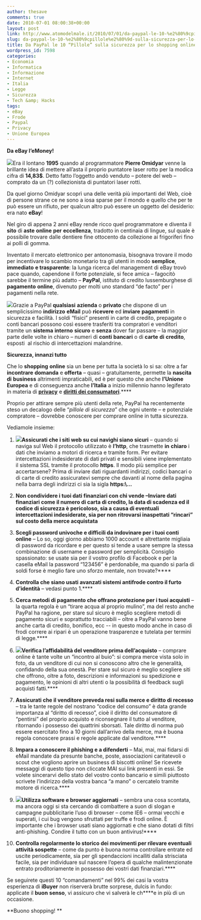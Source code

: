 ```yaml
---
author: thesave
comments: true
date: 2010-07-01 08:00:38+00:00
layout: post
link: http://www.atomodelmale.it/2010/07/01/da-paypal-le-10-%e2%80%9cpillole%e2%80%9d-sulla-sicurezza-per-lo-shopping-online/
slug: da-paypal-le-10-%e2%80%9cpillole%e2%80%9d-sulla-sicurezza-per-lo-shopping-online
title: Da PayPal le 10 “Pillole” sulla sicurezza per lo shopping online
wordpress_id: 7598
categories:
- Economia
- Informatica
- Informazione
- Internet
- Italia
- Legge
- Sicurezza
- Tech &amp; Hacks
tags:
- eBay
- Frode
- Paypal
- Privacy
- Unione Europea
---
```


**Da eBay l’eMoney!**

![](http://www.atomodelmale.it/wp-content/uploads/2010/06/Qs-Ebay.png)Era il lontano **1995** quando al programmatore **Pierre Omidyar** venne la brillante idea di mettere all’asta il proprio puntatore laser rotto per la modica cifra di **14,83$**. Detto fatto l’oggetto andò venduto – potere del web – comprato da un (?) collezionista di puntatori laser rotti.

Da quel giorno Omidyar scoprì una delle verità più importanti del Web, cioè di persone strane ce ne sono a iosa sparse per il mondo e quello che per te può essere un rifiuto, per qualcun altro può essere un oggetto del desiderio: era nato **eBay**!

Nel giro di appena 2 anni eBay rende ricco quel programmatore e diventa il **sito** di **aste** **online** **per** **eccellenza**, tradotto in centinaia di lingue, sul quale è possibile trovare dalle dentiere fine ottocento da collezione ai frigoriferi fino ai polli di gomma.

Inventato il mercato elettronico per antonomasia, bisognava trovare il modo per incentivare lo scambio monetario tra gli utenti in modo **semplice**, **immediato** **e trasparente**: la lunga ricerca del management di eBay trovò pace quando, capendone il forte potenziale, si fece amica – fagocitò sarebbe il termine più adatto – **PayPal**, istituto di credito lussemburghese di **pagamento** **online**, divenuto per molti uno standard “de facto” per i pagamenti nella rete.<!-- more -->

[![](http://www.atomodelmale.it/wp-content/uploads/2010/07/paypal_folder.png)](http://www.atomodelmale.it/wp-content/uploads/2010/07/paypal_folder.png)Grazie a PayPal **qualsiasi** **azienda** o **privato** che dispone di un semplicissimo **indirizzo** **eMail** può **ricevere** ed **inviare** **pagamenti** in sicurezza e facilità. I soldi “fisici” presenti in carte di credito, prepagate o conti bancari possono così essere trasferiti tra compratori e venditori tramite un **sistema** **interno** **sicuro** e **senza** dover far passare – la maggior parte delle volte in chiaro – numeri di **conti** **bancari** o di **carte** **di** **credito**, esposti  al rischio di intercettazioni malandrine.

**Sicurezza, innanzi tutto**

Che lo **shopping** **online** sia un bene per tutta la società lo si sa: oltre a far **incontrare** **domanda** e **offerta** – quasi – gratuitamente, permette la **nascita** **di** **business** altrimenti impraticabili, ed è per questo che anche **l’Unione** **Europea** e di conseguenza anche **l’Italia** a inizio millennio hanno legiferato in materia di [**privacy**](http://www.garanteprivacy.it/garante/doc.jsp?ID=1028065) e [**diritti dei consumatori**](http://www.codicedelconsumo.it/).****

Proprio per attirare sempre più utenti della rete, PayPal ha recentemente steso un decalogo delle “_pillole di sicurezza_” che ogni utente – e potenziale compratore – dovrebbe conoscere per comprare online in tutta sicurezza.

Vediamole insieme:



	
  1. **![](http://www.atomodelmale.it/wp-content/uploads/2010/06/https-300x258.jpg)Assicurati che i siti web su cui navighi siano sicuri** – quando si naviga sul Web il protocollo utilizzato è **l’http**, che trasmette **in** **chiaro** i dati che inviamo a motori di ricerca e tramite form. Per evitare intercettazioni indesiderate di dati privati e sensibili viene implementato il sistema SSL tramite il protocollo **https**. Il modo più semplice per accertarsene? Prima di inviare dati riguardanti indirizzi, codici bancari o di carte di credito assicuratevi sempre che davanti al nome della pagina nella barra degli indirizzi ci sia la sigla **https:\\...**

	
  2. **Non condividere i tuoi dati finanziari con chi vende **–Inviare dati finanziari come il numero di carta di credito, la data di scadenza ed il codice di sicurezza è pericoloso, sia a causa di eventuali intercettazioni indesiderate, sia per non ritrovarsi inaspettati “rincari” sul costo della merce acquistata****

	
  3. **Scegli password univoche e difficili da indovinare per i tuoi conti online** – Lo so, oggi giorno abbiamo 1000 account e altrettante migliaia di password da ricordare e per questo si tende a usare sempre la stessa combinazione di username e password per semplicità. Consiglio spassionato: se usate sia per il vostro profilo di Facebook e per la casella eMail la password “123456” è perdonabile, ma quando si parla di soldi forse è meglio fare uno sforzo mentale, non trovate?****

	
  4. **Controlla che siano usati avanzati sistemi antifrode contro il furto d’identità** – vedasi punto 1.****

	
  5. **Cerca metodi di pagamento che offrano protezione per i tuoi acquisti** – la quarta regola è un “tirare acqua al proprio mulino”, ma del resto anche PayPal ha ragione, per stare sul sicuro è meglio scegliere metodi di pagamento sicuri e soprattutto tracciabili – oltre a PayPal vanno bene anche carta di credito, bonifico, ecc -- in questo modo anche in caso di frodi correre ai ripari è un operazione trasparenze e tutelata per termini di legge.****

	
  6. **![](http://www.atomodelmale.it/wp-content/uploads/2010/06/Fronde-e1277742812417-300x152.jpg)Verifica l’affidabilità del venditore prima dell’acquisto** – comprare online è tante volte un “incontro al buio”: si compra merce vista solo in foto, da un venditore di cui non si conoscono altro che le generalità, confidando della sua onestà. Per stare sul sicuro è meglio scegliere siti che offrono, oltre a foto, descrizioni e informazioni su spedizione e pagamento, le opinioni di altri utenti o la possibilità di feedback sugli acquisti fatti.****

	
  7. **Assicurati che il venditore preveda resi sulla merce e diritto di recesso** – tra le tante regole del nostrano “codice del consumo” è data grande importanza al “diritto di recesso”, cioè il diritto del consumatore di “pentirsi” del proprio acquisto e riconsegnare il tutto al venditore, ritornando i possesso dei quattrini sborsati. Tale diritto di norma può essere esercitato fino a 10 giorni dall’arrivo della merce, ma è buona regola conoscere prassi e regole applicate dal venditore.****

	
  8. **Impara a conoscere il phishing e a difenderti** – Mai, mai, mai fidarsi di eMail mandate da presunte banche, poste, associazioni caritatevoli o scout che vogliono aprire un business di biscotti online! Se ricevete messaggi di questo tipo non cliccate MAI sui link presenti in essi. Se volete sincerarvi dello stato del vostro conto bancario e simili piuttosto scrivete l’indirizzo della vostra banca “a mano” o cercatelo tramite motore di ricerca.****

	
  9. **![](http://www.atomodelmale.it/wp-content/uploads/2010/06/noIE6.jpg)Utilizza software e browser aggiornati** – sembra una cosa scontata, ma ancora oggi si sta cercando di combattere a suon di slogan e campagne pubblicitarie l’uso di browser – come IE6 – ormai vecchi e superati, i cui bug vengono sfruttati per truffe e frodi online. È importante che i browser usati siano aggiornati e che siano dotati di filtri anti-phishing. Condire il tutto con un buon antivirus!****

	
  10. **Controlla regolarmente lo storico dei movimenti per rilevare eventuali attività sospette** – come da punto è buona norma controllare entrate ed uscite periodicamente, sia per gli spendaccioni incalliti dalla strisciata facile, sia per individuare sul nascere l’opera di qualche malintenzionate entrato proditoriamente in possesso dei vostri dati finanziari.****


Se seguirete questi 10 “comandamenti” nel 99% dei casi la vostra esperienza di **iBuyer** non riserverà brutte sorprese, dulcis in fundo: applicate il **buon** **senso**, vi assicuro che vi salverà le ch****e in più di un occasione.

**Buono shopping! **

